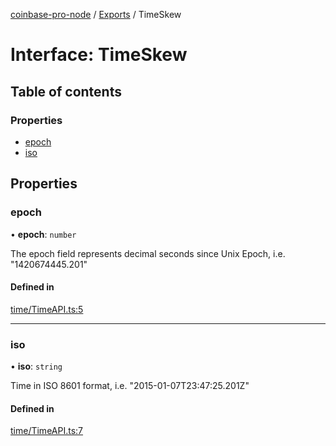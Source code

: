 [coinbase-pro-node](../README.md) / [Exports](../modules.md) / TimeSkew

# Interface: TimeSkew

## Table of contents

### Properties

- [epoch](timeskew.md#epoch)
- [iso](timeskew.md#iso)

## Properties

### epoch

• **epoch**: `number`

The epoch field represents decimal seconds since Unix Epoch, i.e. "1420674445.201"

#### Defined in

[time/TimeAPI.ts:5](https://github.com/bennycode/coinbase-pro-node/blob/4fcd15c/src/time/TimeAPI.ts#L5)

---

### iso

• **iso**: `string`

Time in ISO 8601 format, i.e. "2015-01-07T23:47:25.201Z"

#### Defined in

[time/TimeAPI.ts:7](https://github.com/bennycode/coinbase-pro-node/blob/4fcd15c/src/time/TimeAPI.ts#L7)
